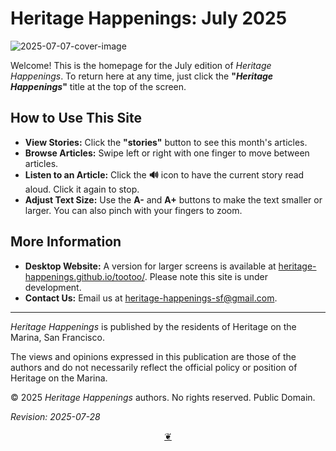 # Heritage Happenings: July 2025

![2025-07-07-cover-image](https://heritage-happenings.github.io/Blog/2025/07/2025-07-07-cover-image.png)

Welcome! This is the homepage for the July edition of _Heritage Happenings_. To return here at any time, just click the **"_Heritage Happenings_"** title at the top of the screen.

## How to Use This Site

*   **View Stories:** Click the **"stories"** button to see this month's articles.
*   **Browse Articles:** Swipe left or right with one finger to move between articles.
*   **Listen to an Article:** Click the **🔊** icon to have the current story read aloud. Click it again to stop.
*   **Adjust Text Size:** Use the **A-** and **A+** buttons to make the text smaller or larger. You can also pinch with your fingers to zoom.

## More Information

*   **Desktop Website:** A version for larger screens is available at [heritage-happenings.github.io/tootoo/](https://heritage-happenings.github.io/tootoo/). Please note this site is under development.
*   **Contact Us:** Email us at [heritage-happenings-sf@gmail.com](mailto:heritage-happenings-sf@gmail.com).

***

_Heritage Happenings_ is published by the residents of Heritage on the Marina, San Francisco.

The views and opinions expressed in this publication are those of the authors and do not necessarily reflect the official policy or position of Heritage on the Marina.

&copy; 2025 _Heritage Happenings_ authors. No rights reserved. Public Domain.

_Revision: 2025-07-28_

<center title="Scroll to top"><a class="a-dingbat" href="javascript:window.scrollTo(0,0);"> ❦ </a></center>
